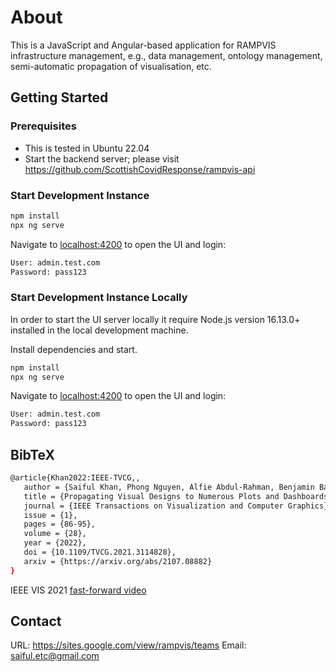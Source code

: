 # About

This is a JavaScript and Angular-based application for RAMPVIS infrastructure management, e.g., data management, ontology management, semi-automatic propagation of visualisation, etc.

## Getting Started

### Prerequisites

- This is tested in Ubuntu 22.04
- Start the backend server; please visit https://github.com/ScottishCovidResponse/rampvis-api

### Start Development Instance

```bash
npm install
npx ng serve
```

Navigate to [localhost:4200](localhost:4200) to open the UI and login:

```bash
User: admin.test.com
Password: pass123
```

### Start Development Instance Locally

In order to start the UI server locally it require Node.js version 16.13.0+ installed in the local development machine.

Install dependencies and start.

```bash
npm install
npx ng serve
```

Navigate to [localhost:4200](localhost:4200) to open the UI and login:

```bash
User: admin.test.com
Password: pass123
```

## BibTeX

```bash
@article{Khan2022:IEEE-TVCG,,
   author = {Saiful Khan, Phong Nguyen, Alfie Abdul-Rahman, Benjamin Bach, Min Chen, Euan Freeman, and Cagatay Turkay},
   title = {Propagating Visual Designs to Numerous Plots and Dashboards},
   journal = {IEEE Transactions on Visualization and Computer Graphics},
   issue = {1},
   pages = {86-95},
   volume = {28},
   year = {2022},
   doi = {10.1109/TVCG.2021.3114828},
   arxiv = {https://arxiv.org/abs/2107.08882}
}
```

IEEE VIS 2021 [fast-forward video](https://www.youtube.com/watch?v=WVsrMdvjQlk&t=2s)

## Contact

URL: https://sites.google.com/view/rampvis/teams
Email: saiful.etc@gmail.com
